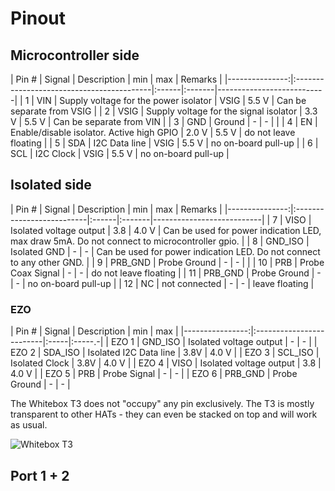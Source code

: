 # <i class="fas fa-microchip"></i> Pinout

## Microcontroller side

| Pin # | Signal | Description                               | min   | max    | Remarks                   |
|---------------:|:------------------------------------------|:------|:-------|---------------------------|
| 1     | VIN    | Supply voltage for the power isolator     | VSIG  | 5.5 V  | Can be separate from VSIG |
| 2     | VSIG   | Supply voltage for the signal isolator    | 3.3 V | 5.5 V  | Can be separate from VIN  |
| 3     | GND    | Ground                                    | -     | -      |                           |
| 4     | EN     | Enable/disable isolator. Active high GPIO | 2.0 V | 5.5 V  | do not leave floating     |
| 5     | SDA    | I2C Data line                             | VSIG  | 5.5 V  | no on-board pull-up       |
| 6     | SCL    | I2C Clock                                 | VSIG  | 5.5 V  | no on-board pull-up       |

## Isolated side

| Pin # | Signal | Description               | min   | max    | Remarks                   |
|---------------:|:--------------------------|:------|:-------|---------------------------|
| 7     | VISO    | Isolated voltage output  | 3.8  | 4.0 V   | Can be used for power indication LED, max draw 5mA. Do not connect to microcontroller gpio. |
| 8     | GND_ISO | Isolated GND             | -    | -       | Can be used for power indication LED. Do not connect to any other GND.  |
| 9     | PRB_GND | Probe Ground             | -    | -       |                           |
| 10    | PRB     | Probe Coax Signal        | -    | -       | do not leave floating     |
| 11    | PRB_GND | Probe Ground             | -    | -       | no on-board pull-up       |
| 12    | NC      | not connected            | -    | -       | leave floating            |

### EZO

| Pin # | Signal  | Description              | min  | max    |
|----------------:|:-------------------------|:-----|:-----.-|
| EZO 1 | GND_ISO | Isolated voltage output  | -    | -      |
| EZO 2 | SDA_ISO | Isolated I2C Data line   | 3.8V | 4.0 V  |
| EZO 3 | SCL_ISO | Isolated Clock           | 3.8V | 4.0 V  |
| EZO 4 | VISO    | Isolated voltage output  | 3.8  | 4.0 V  |
| EZO 5 | PRB     | Probe Signal             | -    | -      |
| EZO 6 | PRB_GND | Probe Ground             | -    | -      |

The Whitebox T3 does not "occupy" any pin exclusively. The T3 is mostly transparent to other HATs - they can even be stacked on top and will work as usual.

![Whitebox T3](/_media/whitebox-t3-ports-4-5.jpg)


## Port 1 + 2
